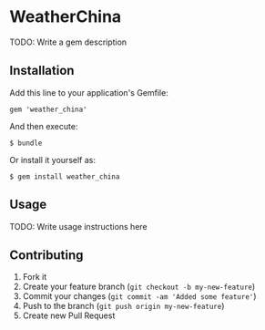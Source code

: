 # WeatherChina

TODO: Write a gem description

## Installation

Add this line to your application's Gemfile:

    gem 'weather_china'

And then execute:

    $ bundle

Or install it yourself as:

    $ gem install weather_china

## Usage

TODO: Write usage instructions here

## Contributing

1. Fork it
2. Create your feature branch (`git checkout -b my-new-feature`)
3. Commit your changes (`git commit -am 'Added some feature'`)
4. Push to the branch (`git push origin my-new-feature`)
5. Create new Pull Request
